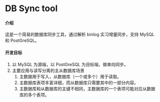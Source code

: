 # DB Sync tool

#### 介绍
这是一个简易的数据库同步工具，通过解析 binlog 实习增量同步，支持 MySQL 和 PostGreSQL。

#### 开发目标
1. 以 MySQL 为源端，以 PostGreSQL 为目标端，做单向同步。
2. 主要应用与读写分离的主从数据库场景
	1. 主数据用于写入，从数据库（一个或多个）用于读取。
	2. 主数据库表项丰富详细，而从数据库只需要其中的一部分内容。
	3. 主数据库和从数据库的主键不相同，主数据库的一个表项可能对应从数据库的多个表项。

